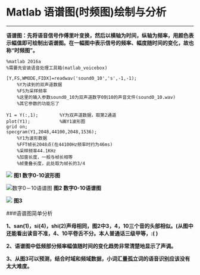 # Matlab 语谱图(时频图)绘制与分析

**** 

**语谱图：先将语音信号作傅里叶变换，然后以横轴为时间，纵轴为频率，用颜色表示幅值即可绘制出语谱图。在一幅图中表示信号的频率、幅度随时间的变化，故也称“时频图”。**

```
%matlab 2016a
%需要先安装语音处理工具箱(matlab_voicebox)

[Y,FS,WMODE,FIDX]=readwav('sound0_10','s',-1,-1);
	%Y为读到的双声道数据
	%FS为采样频率
	%这里的输入参数sound0_10为双声道数字0到10的声音文件(sound0_10.wav)
	%其它参数的功能忘了

Y1 = Y(:,1);		%Y为双声道数据，取第2通道
plot(Y1);			%画Y1波形图
grid on;
specgram(Y1,2048,44100,2048,1536);
	%Y1为波形数据
	%FFT帧长2048点(在44100Hz频率时约为46ms)
	%采样频率44.1KHz
	%加窗长度，一般与帧长相等
	%帧重叠长度，此处取为帧长的3/4

```
![](file:///E:/SpeakRecognize/0_10Wav.png)
**图1	数字0-10波形图**

![](file:///E:/SpeakRecognize/0_10时频图_语谱图3_50Persent_2048_1536.png "数字0－10语谱图")
**图2	数字0-10语谱图**

![](file:///E:/SpeakRecognize/000111222333FT.png)
**图3**

###语谱图简单分析
 
**1、san(1)，si(4)，shi(2)声母相同，图2中3，4，10三个音的头部相似。(从图中还能看出读音不准，4、10平卷舌不分。本人普通话三级甲等，:(
)**

**2、语谱图中低频部分频率幅值随时间的变化趋势非常清楚地显示了声调。**

**3、从图3可以预测，结合时域和频域数据，小词汇量孤立词的语音识别应该没有太大难度。**






